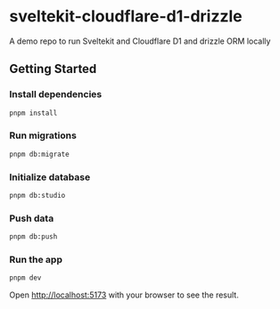 # sveltekit-cloudflare-d1-drizzle

A demo repo to run Sveltekit and Cloudflare D1 and drizzle ORM locally

## Getting Started

### Install dependencies

```bash
pnpm install
```

### Run migrations

```bash
pnpm db:migrate
```

### Initialize database

```bash
pnpm db:studio
```

### Push data

```bash
pnpm db:push
```

### Run the app

```bash
pnpm dev
```


Open [http://localhost:5173](http://localhost:5173) with your browser to see the result.

